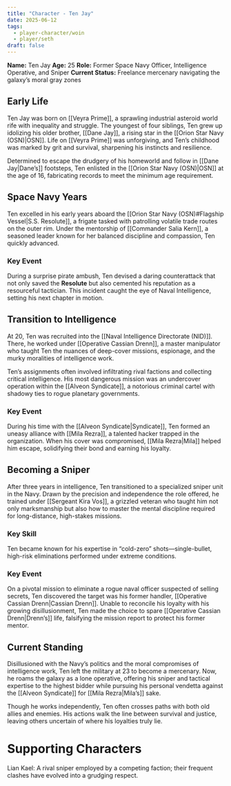 ```yaml
---
title: "Character - Ten Jay"
date: 2025-06-12
tags:
  - player-character/woin
  - player/seth
draft: false
---
```


**Name:** Ten Jay
**Age:** 25
**Role:** Former Space Navy Officer, Intelligence Operative, and Sniper
**Current Status:** Freelance mercenary navigating the galaxy’s moral gray zones

## Early Life

Ten Jay was born on [[Veyra Prime]], a sprawling industrial asteroid world rife with inequality and struggle. The youngest of four siblings, Ten grew up idolizing his older brother, [[Dane Jay]], a rising star in the [[Orion Star Navy (OSN)|OSN]]. Life on [[Veyra Prime]] was unforgiving, and Ten’s childhood was marked by grit and survival, sharpening his instincts and resilience.

Determined to escape the drudgery of his homeworld and follow in [[Dane Jay|Dane’s]] footsteps, Ten enlisted in the [[Orion Star Navy (OSN)|OSN]] at the age of 16, fabricating records to meet the minimum age requirement.

## Space Navy Years

Ten excelled in his early years aboard the [[Orion Star Navy (OSN)#Flagship Vessel|S.S. Resolute]], a frigate tasked with patrolling volatile trade routes on the outer rim. Under the mentorship of [[Commander Salia Kern]], a seasoned leader known for her balanced discipline and compassion, Ten quickly advanced.

### Key Event

During a surprise pirate ambush, Ten devised a daring counterattack that not only saved the **Resolute** but also cemented his reputation as a resourceful tactician. This incident caught the eye of Naval Intelligence, setting his next chapter in motion.

## Transition to Intelligence

At 20, Ten was recruited into the [[Naval Intelligence Directorate (NID)]]. There, he worked under [[Operative Cassian Drenn]], a master manipulator who taught Ten the nuances of deep-cover missions, espionage, and the murky moralities of intelligence work.

Ten’s assignments often involved infiltrating rival factions and collecting critical intelligence. His most dangerous mission was an undercover operation within the [[Alveon Syndicate]], a notorious criminal cartel with shadowy ties to rogue planetary governments.

### Key Event

During his time with the [[Alveon Syndicate|Syndicate]], Ten formed an uneasy alliance with [[Mila Rezra]], a talented hacker trapped in the organization. When his cover was compromised, [[Mila Rezra|Mila]] helped him escape, solidifying their bond and earning his loyalty.

## Becoming a Sniper

After three years in intelligence, Ten transitioned to a specialized sniper unit in the Navy. Drawn by the precision and independence the role offered, he trained under [[Sergeant Kira Vos]], a grizzled veteran who taught him not only marksmanship but also how to master the mental discipline required for long-distance, high-stakes missions.

### Key Skill

Ten became known for his expertise in “cold-zero” shots—single-bullet, high-risk eliminations performed under extreme conditions.

### Key Event

On a pivotal mission to eliminate a rogue naval officer suspected of selling secrets, Ten discovered the target was his former handler, [[Operative Cassian Drenn|Cassian Drenn]]. Unable to reconcile his loyalty with his growing disillusionment, Ten made the choice to spare [[Operative Cassian Drenn|Drenn’s]] life, falsifying the mission report to protect his former mentor.

## Current Standing

Disillusioned with the Navy’s politics and the moral compromises of intelligence work, Ten left the military at 23 to become a mercenary. Now, he roams the galaxy as a lone operative, offering his sniper and tactical expertise to the highest bidder while pursuing his personal vendetta against the [[Alveon Syndicate]] for [[Mila Rezra|Mila’s]] sake.

Though he works independently, Ten often crosses paths with both old allies and enemies. His actions walk the line between survival and justice, leaving others uncertain of where his loyalties truly lie.

# Supporting Characters

Lian Kael: A rival sniper employed by a competing faction; their frequent clashes have evolved into a grudging respect.
